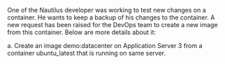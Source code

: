 One of the Nautilus developer was working to test new changes on a container. He wants to keep a backup of his changes to the container. A new request has been raised for the DevOps team to create a new image from this container. Below are more details about it:


a. Create an image demo:datacenter on Application Server 3 from a container ubuntu_latest that is running on same server.